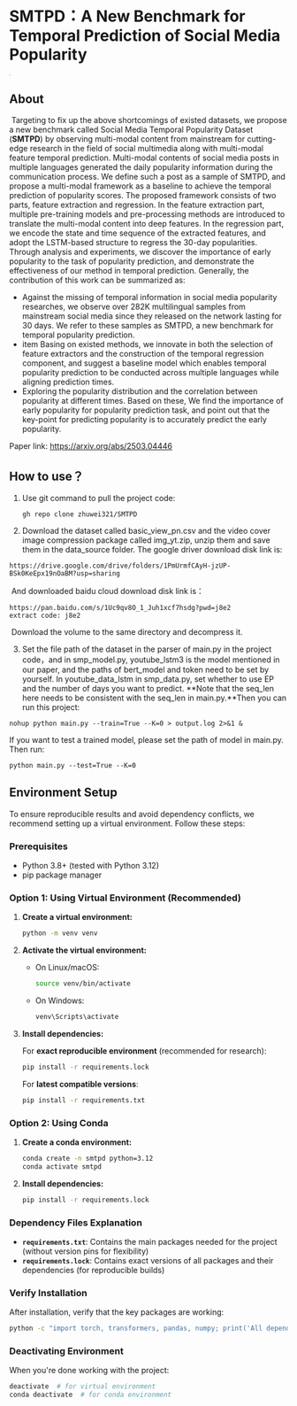# **SMTPD：A New Benchmark for Temporal Prediction of Social Media Popularity** 

<img src="https://github.com/zhuwei321/SMTPD/blob/main/images/model.jpg" style="zoom: 15%;" />

## About

​     Targeting to fix up the above shortcomings of existed datasets, we propose a new benchmark called Social Media Temporal Popularity Dataset (**SMTPD**) by observing multi-modal content from mainstream for cutting-edge research in the field of social multimedia along with multi-modal feature temporal prediction. 
Multi-modal contents of social media posts in multiple languages generated the daily popularity information during the communication process. We define such a post as a sample of SMTPD, and
propose a multi-modal framework as a baseline to achieve the temporal prediction of popularity scores. The proposed framework consists of two parts, feature extraction and regression. In the feature extraction part, multiple pre-training models and pre-processing methods are introduced to translate the multi-modal content into deep features. In the regression part, we encode the state and time sequence of the extracted features, and adopt the LSTM-based structure to regress the 30-day popularities. Through analysis and experiments, we discover the importance of early popularity to the task of popularity prediction, and demonstrate the effectiveness of our method in temporal prediction. Generally, the contribution of this work can be summarized as:

-  Against the missing of temporal information in social media popularity researches, we observe over 282K multilingual samples from mainstream social media since they released on the network lasting for 30 days. We refer to these samples as SMTPD, a new benchmark for temporal popularity prediction.
- item Basing on existed methods, we innovate in both the selection of feature extractors and the construction of the temporal regression component, and suggest a baseline model which enables temporal popularity prediction to be conducted across multiple languages while aligning prediction times.
- Exploring the popularity distribution and the correlation between popularity at different times. Based on these, We find the importance of early popularity for popularity prediction task, and point out that the key-point for predicting popularity is to accurately predict the early popularity.

Paper link: https://arxiv.org/abs/2503.04446

## How to use？

1. Use git command to pull the project code:

   ```
   gh repo clone zhuwei321/SMTPD
   ```

2. Download the dataset called basic_view_pn.csv and the video cover image compression package called img_yt.zip, unzip them and save them in the data_source folder.
    The  google driver download disk link is:

  ```
  https://drive.google.com/drive/folders/1PmUrmfCAyH-jzUP-BSk0KeEpx19nOaBM?usp=sharing
  ```

​        And downloaded baidu cloud download disk link is：

```
https://pan.baidu.com/s/1Uc9qv8O_1_Juh1xcf7hsdg?pwd=j8e2 
extract code: j8e2
```

​       Download the  volume to the same directory and decompress it.

3. Set the file path of the dataset in the parser of main.py in the project code，and in smp_model.py,   youtube_lstm3 is the model mentioned in our paper, and the paths of bert_model and token need to be set by yourself. In youtube_data_lstm in smp_data.py, set whether to use EP and the number of days you want to predict. **Note that the seq_len here needs to be consistent with the seq_len in main.py.**Then you can run this project:

```
nohup python main.py --train=True --K=0 > output.log 2>&1 &
```

If you want to test a trained model, please set the path of model in main.py. Then run:

```
python main.py --test=True --K=0 
```

## Environment Setup

To ensure reproducible results and avoid dependency conflicts, we recommend setting up a virtual environment. Follow these steps:

### Prerequisites

- Python 3.8+ (tested with Python 3.12)
- pip package manager

### Option 1: Using Virtual Environment (Recommended)

1. **Create a virtual environment:**
   ```bash
   python -m venv venv
   ```

2. **Activate the virtual environment:**
   - On Linux/macOS:
     ```bash
     source venv/bin/activate
     ```
   - On Windows:
     ```bash
     venv\Scripts\activate
     ```

3. **Install dependencies:**
   
   For **exact reproducible environment** (recommended for research):
   ```bash
   pip install -r requirements.lock
   ```
   
   For **latest compatible versions**:
   ```bash
   pip install -r requirements.txt
   ```

### Option 2: Using Conda

1. **Create a conda environment:**
   ```bash
   conda create -n smtpd python=3.12
   conda activate smtpd
   ```

2. **Install dependencies:**
   ```bash
   pip install -r requirements.lock
   ```

### Dependency Files Explanation

- **`requirements.txt`**: Contains the main packages needed for the project (without version pins for flexibility)
- **`requirements.lock`**: Contains exact versions of all packages and their dependencies (for reproducible builds)

### Verify Installation

After installation, verify that the key packages are working:
```bash
python -c "import torch, transformers, pandas, numpy; print('All dependencies installed successfully!')"
```

### Deactivating Environment

When you're done working with the project:
```bash
deactivate  # for virtual environment
conda deactivate  # for conda environment
```

